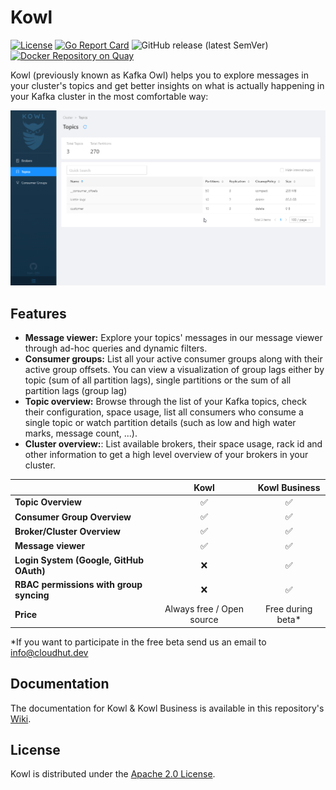# Kowl

[![License](https://img.shields.io/badge/License-Apache%202.0-blue.svg)](https://github.com/cloudhut/kowl/blob/master/LICENSE)
[![Go Report Card](https://goreportcard.com/badge/github.com/cloudhut/kowl)](https://goreportcard.com/report/github.com/cloudhut/kowl)
![GitHub release (latest SemVer)](https://img.shields.io/github/v/release/cloudhut/kowl?sort=semver)
[![Docker Repository on Quay](https://img.shields.io/badge/docker%20image-ready-green "Docker Repository on Quay")](https://quay.io/repository/cloudhut/kowl)

Kowl (previously known as Kafka Owl) helps you to explore messages in your cluster's topics and get better insights on what is actually happening in your Kafka cluster in the most comfortable way:

![preview](docs/assets/preview.gif)

## Features

- **Message viewer:** Explore your topics' messages in our message viewer through ad-hoc queries and dynamic filters.
- **Consumer groups:** List all your active consumer groups along with their active group offsets. You can view a visualization of group lags either by topic (sum of all partition lags), single partitions or the sum of all partition lags (group lag)
- **Topic overview:** Browse through the list of your Kafka topics, check their configuration, space usage, list all consumers who consume a single topic or watch partition details (such as low and high water marks, message count, ...).
- **Cluster overview:**: List available brokers, their space usage, rack id and other information to get a high level overview of your brokers in your cluster.

|  | Kowl | Kowl Business |
| :--- | :---: | :---: |
| **Topic Overview** | :white_check_mark: | :white_check_mark:  |
| **Consumer Group Overview** | :white_check_mark: | :white_check_mark:  |
| **Broker/Cluster Overview** | :white_check_mark: | :white_check_mark:  |
| **Message viewer** | :white_check_mark: | :white_check_mark:  |
| **Login System (Google, GitHub OAuth)** | :x: | :white_check_mark:  |
| **RBAC permissions with group syncing** | :x: | :white_check_mark:  |
| **Price**     | Always free / Open source       | Free during beta*  |

*If you want to participate in the free beta send us an email to info@cloudhut.dev

## Documentation

The documentation for Kowl & Kowl Business is available in this repository's [Wiki](https://github.com/cloudhut/kowl/wiki).

## License

Kowl is distributed under the [Apache 2.0 License](https://github.com/cloudhut/kowl/blob/master/LICENSE).
